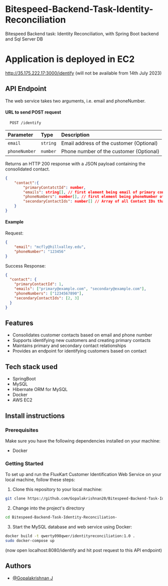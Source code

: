 # Bitespeed-Backend-Task-Identity-Reconciliation

Bitespeed Backend task: Identity Reconciliation, with Spring Boot backend and Sql Server DB


# Application is deployed in EC2
http://35.175.222.17:3000/identify
(will not be available from 14th July 2023)


## API Endpoint 

The web service takes two arguments, i.e. email and phoneNumber. 

#### URL to send POST request

```http
  POST /identify
```

| Parameter | Type     | Description                    |
| :-------- | :------- | :------------------------- |
| `email`   | `string` | Email address of the customer (Optional)|
| `phoneNumber` | `number` | Phone number of the customer (Optional)| 


Returns an HTTP 200 response with a JSON payload containing the consolidated contact.


```json
{
	"contact":{
		"primaryContatctId": number,
		"emails": string[], // first element being email of primary contact 
		"phoneNumbers": number[], // first element being phoneNumber of priary contact
		"secondaryContactIds": number[] // Array of all Contact IDs that are "seondary" to the primary contact
	}
}
```
#### Example 
Request:

```json
{
	"email": "mcfly@hillvalley.edu",
	"phoneNumber": "123456"
}
```

Success Response:

```json
{
  "contact": {
    "primaryContactId": 1,
    "emails": ["primary@example.com", "secondary@example.com"],
    "phoneNumbers": ["1234567890"],
    "secondaryContactIds": [2, 3]
  }
}
```

## Features

- Consolidates customer contacts based on email and phone number
- Supports identifying new customers and creating primary contacts
- Maintains primary and secondary contact relationships
- Provides an endpoint for identifying customers based on contact 

## Tech stack used

- SpringBoot
- MySQL
- Hibernate ORM for MySQL
- Docker
- AWS EC2

## Install instructions

### Prerequisites

Make sure you have the following dependencies installed on your machine:

- Docker

### Getting Started

To set up and run the FluxKart Customer Identification Web Service on your local machine, follow these steps:

1. Clone this repository to your local machine:

```bash
git clone https://github.com/Gopalakrishnan20/Bitespeed-Backend-Task-Identity-Reconciliation-.git
```

2. Change into the project's directory

```bash
cd Bitespeed-Backend-Task-Identity-Reconciliation-
```

3. Start the MySQL database and web service using Docker:
```bash
docker build -t qwerty098qwer/identityreconciliation:1.0 .
sudo docker-compose up
```
(now open localhost:8080/identify and hit post request to this API endpoint)




## Authors

- [@Gopalakrishnan J](https://github.com/Gopalakrishnan20)
